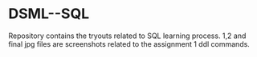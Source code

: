 # DSML--SQL
Repository contains the tryouts related to SQL learning process.
1,2 and final jpg files are screenshots related to the assignment 1 ddl commands.
